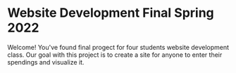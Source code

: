 # Website Development Final Spring 2022
Welcome! You've found final progect for four students website development class. Our goal with this project is to create a site for anyone to enter their spendings and visualize it. 

